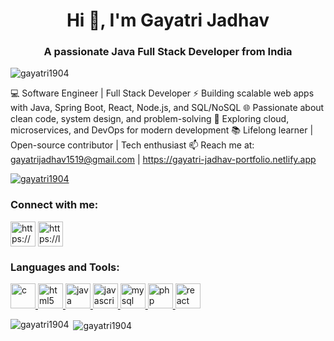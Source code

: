<h1 align="center">Hi 👋, I'm Gayatri Jadhav</h1>
<h3 align="center">A passionate Java Full Stack Developer from India</h3>

<p align="left"> <img src="https://komarev.com/ghpvc/?username=gayatri1904&label=Profile%20views&color=0ED573&style=flat" alt="gayatri1904" /> </p>

💻 Software Engineer | Full Stack Developer
⚡ Building scalable web apps with Java, Spring Boot, React, Node.js, and SQL/NoSQL
🌐 Passionate about clean code, system design, and problem-solving
🚀 Exploring cloud, microservices, and DevOps for modern development
📚 Lifelong learner | Open-source contributor | Tech enthusiast
📫 Reach me at: gayatrijadhav1519@gmail.com | https://gayatri-jadhav-portfolio.netlify.app

<p align="left"> <a href="#"><img src="https://github-profile-trophy.vercel.app/?username=gayatri1904" alt="gayatri1904" /></a> </p>

<h3 align="left">Connect with me:</h3>
<p align="left">
<a href="https://www.linkedin.com/in/gayatri-jadhav-895268226" target="blank"><img align="center" src="https://cdn-icons-png.flaticon.com/128/2504/2504923.png" alt="https://www.linkedin.com/in/gayatri-jadhav-895268226" height="40" width="40" /></a>
  <a href="https://leetcode.com/u/gayatrijadhav/" target="blank"><img align="center" src="https://www.google.com/url?sa=i&url=https%3A%2F%2Fwww.svgrepo.com%2Fsvg%2F517366%2Fleetcode&psig=AOvVaw3aM_ytIUe-Hnjx5E0hFvaj&ust=1758800287296000&source=images&cd=vfe&opi=89978449&ved=0CBIQjRxqFwoTCMD6l6Ko8Y8DFQAAAAAdAAAAABAE" alt="https://leetcode.com/u/gayatrijadhav/" height="40" width="40" /></a>
</p>

<h3 align="left">Languages and Tools:</h3>
<p align="left"> <a href="https://www.cprogramming.com/" target="_blank" rel="noreferrer"> <img src="https://upload.wikimedia.org/wikipedia/commons/thumb/1/18/C_Programming_Language.svg/1200px-C_Programming_Language.svg.png" alt="c" width="40" height="40"/> </a> <a href="https://www.w3.org/html/" target="_blank" rel="noreferrer"> <img src="https://cdn-icons-png.flaticon.com/128/5968/5968267.png" alt="html5" width="40" height="40"/> </a> <a href="https://www.java.com" target="_blank" rel="noreferrer"> <img src="https://cdn-icons-png.flaticon.com/128/226/226777.png" alt="java" width="40" height="40"/> </a> <a href="https://developer.mozilla.org/en-US/docs/Web/JavaScript" target="_blank" rel="noreferrer"> <img src="https://cdn-icons-png.flaticon.com/128/5968/5968292.png" alt="javascript" width="40" height="40"/> </a><a href="https://www.mysql.com/" target="_blank" rel="noreferrer"> <img src="https://cdn-icons-png.flaticon.com/128/919/919836.png" alt="mysql" width="40" height="40"/> </a><a href="https://www.php.net" target="_blank" rel="noreferrer"> <img src="https://cdn-icons-png.flaticon.com/128/5968/5968332.png" alt="php" width="40" height="40"/> </a> <a href="https://reactjs.org/" target="_blank" rel="noreferrer"> <img src="https://cdn-icons-png.flaticon.com/128/753/753244.png" alt="react" width="40" height="40"/> </a> </p>

<p><img align="left" src="https://github-readme-stats.vercel.app/api/top-langs?username=gayatri1904&show_icons=true&locale=en&layout=compact" alt="gayatri1904" /></p>

<p>&nbsp;<img align="center" src="https://github-readme-stats.vercel.app/api?username=gayatri1904&show_icons=true&locale=en" alt="gayatri1904" /></p>
